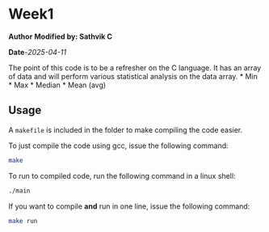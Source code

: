 # Week1
**Author** **Modified by: Sathvik C**

**Date**-*2025-04-11*

The point of this code is to be a refresher on the C language.  It has an array of data and will perform various statistical analysis on the data array.
    * Min
    * Max
    * Median
    * Mean (avg)

## Usage

A `makefile` is included in the folder to make compiling the code easier.

To just compile the code using gcc, issue the following command:
```bash
make
```

To run to compiled code, run the following command in a linux shell:
```bash
./main
```

If you want to compile **and** run in one line, issue the following command:
```bash
make run
```

